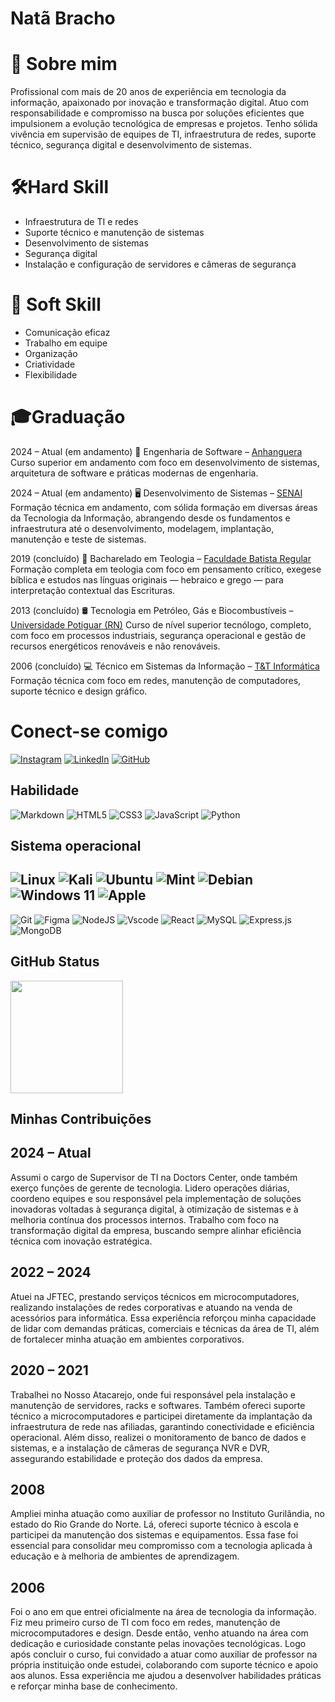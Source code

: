 # Natã Bracho
# 💼 Sobre mim
Profissional com mais de 20 anos de experiência em tecnologia da informação, apaixonado por inovação e transformação digital. Atuo com responsabilidade e compromisso na busca por soluções eficientes que impulsionem a evolução tecnológica de empresas e projetos. Tenho sólida vivência em supervisão de equipes de TI, infraestrutura de redes, suporte técnico, segurança digital e desenvolvimento de sistemas.


# 🛠️Hard Skill
- Infraestrutura de TI e redes
- Suporte técnico e manutenção de sistemas
- Desenvolvimento de sistemas
- Segurança digital
- Instalação e configuração de servidores e câmeras de segurança
# 🤝 Soft Skill
- Comunicação eficaz
- Trabalho em equipe
- Organização
- Criatividade
- Flexibilidade
# 🎓Graduação
2024 – Atual (em andamento)
📘 Engenharia de Software – [Anhanguera](https://www.anhanguera.com)
Curso superior em andamento com foco em desenvolvimento de sistemas, arquitetura de software e práticas modernas de engenharia.

2024 – Atual (em andamento)
🖥️ Desenvolvimento de Sistemas – [SENAI](https://www.senai-ce.org.br/paginas/unidade-juazeiro-do-norte)
 Formação técnica em andamento, com sólida formação em diversas áreas da Tecnologia da Informação, abrangendo desde os fundamentos e infraestrutura até o desenvolvimento, modelagem, implantação, manutenção e teste de sistemas.

2019 (concluído)
📖 Bacharelado em Teologia – [Faculdade Batista Regular](https://www.faculdadebatistacariri.edu.br)
Formação completa em teologia com foco em pensamento crítico, exegese bíblica e estudos nas línguas originais — hebraico e grego — para interpretação contextual das Escrituras.

2013 (concluído)
🛢️ Tecnologia em Petróleo, Gás e Biocombustíveis – [Universidade Potiguar (RN)](https://www.unp.br)
Curso de nível superior tecnólogo, completo, com foco em processos industriais, segurança operacional e gestão de recursos energéticos renováveis e não renováveis.

2006 (concluído)
💻 Técnico em Sistemas da Informação – [T&T Informática](https://www.instagram.com/tetcursos_oficial)
Formação técnica com foco em redes, manutenção de computadores, suporte técnico e design gráfico.


# Conect-se comigo

[![Instagram](https://img.shields.io/badge/-Instagram-%23E4405F?style=for-the-badge&logo=instagram&logoColor=white)](https://www.instagram.com/natan_baracho)
[![LinkedIn](https://img.shields.io/badge/LinkedIn-0077B5?style=for-the-badge&logo=linkedin&logoColor=white)](https://www.linkedin.com/in/natã-baracho-7a997934a)
[![GitHub](https://img.shields.io/badge/GitHub-100000?style=for-the-badge&logo=github&logoColor=white)](https://github.com/NatBaracho)

## Habilidade
![Markdown](https://img.shields.io/badge/Markdown-000?style=for-the-badge&logo=markdown)
![HTML5](https://img.shields.io/badge/HTML5-E34F26?style=for-the-badge&logo=html5&logoColor=white)
![CSS3](https://img.shields.io/badge/CSS3-1572B6?style=for-the-badge&logo=css3&logoColor=white)
![JavaScript](https://img.shields.io/badge/JavaScript-F7DF1E?style=for-the-badge&logo=javascript&logoColor=black)
![Python](https://img.shields.io/badge/python-3670A0?style=for-the-badge&logo=python&logoColor=ffdd54)
## Sistema operacional
![Linux](https://img.shields.io/badge/Linux-000?style=for-the-badge&logo=linux&logoColor=FCC624)
![Kali](https://img.shields.io/badge/Kali-268BEE?style=for-the-badge&logo=kalilinux&logoColor=white)
![Ubuntu](https://img.shields.io/badge/Ubuntu-35495E?style=for-the-badge&logo=ubuntu&logoColor=2CA5E0)
![Mint](https://img.shields.io/badge/Linux%20Mint-87CF3E?style=for-the-badge&logo=Linux%20Mint&logoColor=white)
![Debian](https://img.shields.io/badge/Debian-D70A53?style=for-the-badge&logo=debian&logoColor=white)
![Windows 11](https://img.shields.io/badge/Windows%2011-%230079d5.svg?style=for-the-badge&logo=Windows%2011&logoColor=white)
![Apple](https://img.shields.io/badge/Apple-%23000000.svg?style=for-the-badge&logo=apple&logoColor=white)
---
![Git](https://img.shields.io/badge/GIT-E44C30?style=for-the-badge&logo=git&logoColor=white)
![Figma](https://img.shields.io/badge/Figma-696969?style=for-the-badge&logo=figma&logoColor=figma)
![NodeJS](https://img.shields.io/badge/node.js-6DA55F?style=for-the-badge&logo=node.js&logoColor=white)
![Vscode](https://img.shields.io/badge/Vscode-007ACC?style=for-the-badge&logo=visual-studio-code&logoColor=white)
![React](https://img.shields.io/badge/react-%2320232a.svg?style=for-the-badge&logo=react&logoColor=%2361DAFB)
![MySQL](https://img.shields.io/badge/mysql-4479A1.svg?style=for-the-badge&logo=mysql&logoColor=white)
![Express.js](https://img.shields.io/badge/express.js-%23404d59.svg?style=for-the-badge&logo=express&logoColor=%2361DAFB)
![MongoDB](https://img.shields.io/badge/MongoDB-%234ea94b.svg?style=for-the-badge&logo=mongodb&logoColor=white)



## GitHub Status
<a href="https://github.com/anuraghazra/github-readme-stat">
  <img height=180 align="center" src="https://github-readme-stats.vercel.app/api/top-langs/?username=NathaliaCout&layout=compact&theme=radical&langs_count=8&card_width=320" />
</a>

## Minhas Contribuições
## 2024 – Atual
Assumi o cargo de Supervisor de TI na Doctors Center, onde também exerço funções de gerente de tecnologia. Lidero operações diárias, coordeno equipes e sou responsável pela implementação de soluções inovadoras voltadas à segurança digital, à otimização de sistemas e à melhoria contínua dos processos internos. Trabalho com foco na transformação digital da empresa, buscando sempre alinhar eficiência técnica com inovação estratégica.
## 2022 – 2024
Atuei na JFTEC, prestando serviços técnicos em microcomputadores, realizando instalações de redes corporativas e atuando na venda de acessórios para informática. Essa experiência reforçou minha capacidade de lidar com demandas práticas, comerciais e técnicas da área de TI, além de fortalecer minha atuação em ambientes corporativos.
## 2020 – 2021
Trabalhei no Nosso Atacarejo, onde fui responsável pela instalação e manutenção de servidores, racks e softwares. Também ofereci suporte técnico a microcomputadores e participei diretamente da implantação da infraestrutura de rede nas afiliadas, garantindo conectividade e eficiência operacional. Além disso, realizei o monitoramento de banco de dados e sistemas, e a instalação de câmeras de segurança NVR e DVR, assegurando estabilidade e proteção dos dados da empresa.
## 2008
Ampliei minha atuação como auxiliar de professor no Instituto Gurilândia, no estado do Rio Grande do Norte. Lá, ofereci suporte técnico à escola e participei da manutenção dos sistemas e equipamentos. Essa fase foi essencial para consolidar meu compromisso com a tecnologia aplicada à educação e à melhoria de ambientes de aprendizagem.
## 2006
Foi o ano em que entrei oficialmente na área de tecnologia da informação. Fiz meu primeiro curso de TI com foco em redes, manutenção de microcomputadores e design. Desde então, venho atuando na área com dedicação e curiosidade constante pelas inovações tecnológicas. Logo após concluir o curso, fui convidado a atuar como auxiliar de professor na própria instituição onde estudei, colaborando com suporte técnico e apoio aos alunos. Essa experiência me ajudou a desenvolver habilidades práticas e reforçar minha base de conhecimento.

